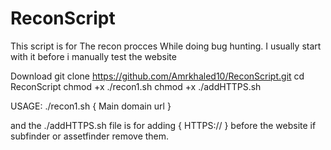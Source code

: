 # ReconScript
This script is for The recon procces While doing bug hunting.
I usually start with it before i manually test the website

Download 
git clone https://github.com/Amrkhaled10/ReconScript.git
cd ReconScript
chmod +x ./recon1.sh
chmod +x ./addHTTPS.sh

USAGE:
./recon1.sh { Main domain url }

and the ./addHTTPS.sh file is for adding { HTTPS:// } before the website if subfinder or assetfinder remove them.
